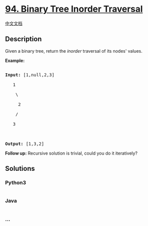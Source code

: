 # [94. Binary Tree Inorder Traversal](https://leetcode.com/problems/binary-tree-inorder-traversal)

[中文文档](/solution/0000-0099/0094.Binary%20Tree%20Inorder%20Traversal/README.md)

## Description
<p>Given a binary tree, return the <em>inorder</em> traversal of its nodes&#39; values.</p>



<p><strong>Example:</strong></p>



<pre>

<strong>Input:</strong> [1,null,2,3]

   1

    \

     2

    /

   3



<strong>Output:</strong> [1,3,2]</pre>



<p><strong>Follow up:</strong> Recursive solution is trivial, could you do it iteratively?</p>




## Solutions


<!-- tabs:start -->

### **Python3**

```python

```

### **Java**

```java

```

### **...**
```

```

<!-- tabs:end -->